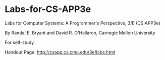 # Labs-for-CS-APP3e
Labs for Computer Systems: A Programmer's Perspective, 3/E (CS:APP3e)

By Randal E. Bryant and David R. O'Hallaron, Carnegie Mellon University

For self-study

Handout Page: http://csapp.cs.cmu.edu/3e/labs.html
